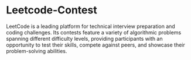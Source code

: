 # Leetcode-Contest
LeetCode is a leading platform for technical interview preparation and coding challenges. Its contests feature a variety of algorithmic problems spanning different difficulty levels, providing participants with an opportunity to test their skills, compete against peers, and showcase their problem-solving abilities.
